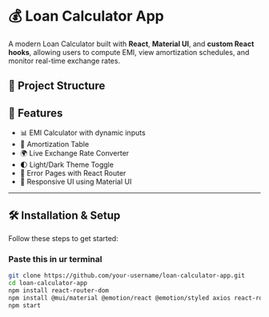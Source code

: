 # 💰 Loan Calculator App

A modern Loan Calculator built with **React**, **Material UI**, and **custom React hooks**, allowing users to compute EMI, view amortization schedules, and monitor real-time exchange rates.

## 🧱 Project Structure



## 🚀 Features

- 📊 EMI Calculator with dynamic inputs
- 🧮 Amortization Table
- 🌍 Live Exchange Rate Converter
- 🌓 Light/Dark Theme Toggle
- 🔀 Error Pages with React Router
- 📱 Responsive UI using Material UI

---

## 🛠️ Installation & Setup

Follow these steps to get started:

### Paste this in ur terminal

```bash
git clone https://github.com/your-username/loan-calculator-app.git
cd loan-calculator-app
npm install react-router-dom
npm install @mui/material @emotion/react @emotion/styled axios react-router-dom
npm start
```
